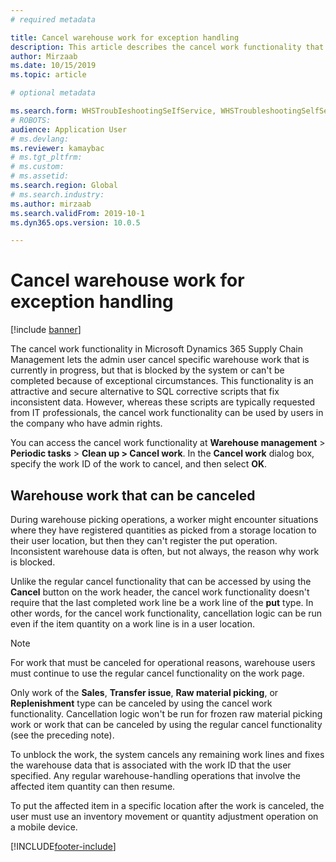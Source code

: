 ```yaml
---
# required metadata

title: Cancel warehouse work for exception handling
description: This article describes the cancel work functionality that lets warehouse supervisors handle blocked work.
author: Mirzaab
ms.date: 10/15/2019
ms.topic: article

# optional metadata

ms.search.form: WHSTroubIeshootingSeIfService, WHSTroubleshootingSelfService
# ROBOTS: 
audience: Application User
# ms.devlang: 
ms.reviewer: kamaybac
# ms.tgt_pltfrm: 
# ms.custom: 
# ms.assetid: 
ms.search.region: Global
# ms.search.industry: 
ms.author: mirzaab
ms.search.validFrom: 2019-10-1
ms.dyn365.ops.version: 10.0.5

---
```


# Cancel warehouse work for exception handling

[!include [banner](../includes/banner.md)]

The cancel work functionality in Microsoft Dynamics 365 Supply Chain Management lets the admin user cancel specific warehouse work that is currently in progress, but that is blocked by the system or can't be completed because of exceptional circumstances. This functionality is an attractive and secure alternative to SQL corrective scripts that fix inconsistent data. However, whereas these scripts are typically requested from IT professionals, the cancel work functionality can be used by users in the company who have admin rights.

You can access the cancel work functionality at **Warehouse management** \> **Periodic tasks** \> **Clean up \> Cancel work**. In the **Cancel work** dialog box, specify the work ID of the work to cancel, and then select **OK**.

## Warehouse work that can be canceled

During warehouse picking operations, a worker might encounter situations where they have registered quantities as picked from a storage location to their user location, but then they can't register the put operation. Inconsistent warehouse data is often, but not always, the reason why work is blocked.

Unlike the regular cancel functionality that can be accessed by using the **Cancel** button on the work header, the cancel work functionality doesn't require that the last completed work line be a work line of the **put** type. In other words, for the cancel work functionality, cancellation logic can be run even if the item quantity on a work line is in a user location.

> [!NOTE]
> For work that must be canceled for operational reasons, warehouse users must continue to use the regular cancel functionality on the work page.

Only work of the **Sales**, **Transfer issue**, **Raw material picking**, or **Replenishment** type can be canceled by using the cancel work functionality. Cancellation logic won't be run for frozen raw material picking work or work that can be canceled by using the regular cancel functionality (see the preceding note).

To unblock the work, the system cancels any remaining work lines and fixes the warehouse data that is associated with the work ID that the user specified. Any regular warehouse-handling operations that involve the affected item quantity can then resume.

To put the affected item in a specific location after the work is canceled, the user must use an inventory movement or quantity adjustment operation on a mobile device.


[!INCLUDE[footer-include](../../includes/footer-banner.md)]